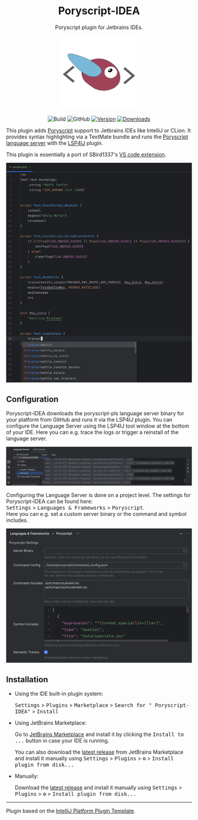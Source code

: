 <!--suppress HtmlDeprecatedAttribute -->
<h1 align="center" style="font-weight: normal;"><b>Poryscript-IDEA</b></h1>
<p align="center">Poryscript plugin for Jetbrains IDEs.</p>
<p align="center"><img src="src/main/resources/icon.png" alt="logo" style="width:200px;"></p>

<div align="center">

![Build](https://github.com/okafke/poryscript-idea/workflows/Build/badge.svg)
![GitHub](https://img.shields.io/github/license/okafke/poryscript-idea)
[![Version](https://img.shields.io/jetbrains/plugin/v/MARKETPLACE_ID.svg)](https://plugins.jetbrains.com/plugin/MARKETPLACE_ID)
[![Downloads](https://img.shields.io/jetbrains/plugin/d/MARKETPLACE_ID.svg)](https://plugins.jetbrains.com/plugin/MARKETPLACE_ID)

</div>

<!-- Plugin description -->
This plugin adds [Poryscript](https://github.com/huderlem/poryscript) support to Jetbrains IDEs
like IntelliJ or CLion.
It provides syntax highlighting via a TextMate bundle and runs the
[Poryscript language server](https://github.com/huderlem/poryscript-pls)
with the [LSP4IJ](https://github.com/redhat-developer/lsp4ij) plugin.
<!-- Plugin description end -->
This plugin is essentially a port of SBird1337's
[VS code extension](https://github.com/SBird1337/poryscript-language).

<p align="center"><img src="docs/code.png" alt="code"></p>

## Configuration

Poryscript-IDEA downloads the poryscript-pls language server binary for your platform
from GitHub and runs it via the LSP4IJ plugin.
You can configure the Language Server using the LSP4IJ tool window at the bottom of your IDE.
Here you can e.g. trace the logs or trigger a reinstall of the language server.

<p align="center"><img src="docs/lsp4ij.png" alt="lsp4ij"></p>

Configuring the Language Server is done on a project level.
The settings for Poryscript-IDEA can be found here:  
<kbd>Settings</kbd> > <kbd>Languages & Frameworks</kbd> > <kbd>Poryscript</kbd>.  
Here you can e.g. set a custom server binary or the command and symbol includes.

<p align="center"><img src="docs/settings.png" alt="settings"></p>

## Installation

- Using the IDE built-in plugin system:

  <kbd>Settings</kbd> > <kbd>Plugins</kbd> > <kbd>Marketplace</kbd> > <kbd>Search for "
  Poryscript-IDEA"</kbd> >
  <kbd>Install</kbd>

- Using JetBrains Marketplace:

  Go to [JetBrains Marketplace](https://plugins.jetbrains.com/plugin/MARKETPLACE_ID) and install it by clicking
  the <kbd>Install to ...</kbd> button in case your IDE is running.

  You can also download the [latest release](https://plugins.jetbrains.com/plugin/MARKETPLACE_ID/versions) from
  JetBrains Marketplace and install it manually using
  <kbd>Settings</kbd> > <kbd>Plugins</kbd> > <kbd>⚙️</kbd> > <kbd>Install plugin from disk...</kbd>

- Manually:

  Download the [latest release](https://github.com/okafke/poryscript-idea/releases/latest) and install it manually using
  <kbd>Settings</kbd> > <kbd>Plugins</kbd> > <kbd>⚙️</kbd> > <kbd>Install plugin from disk...</kbd>

---
Plugin based on the [IntelliJ Platform Plugin Template][template].

[template]: https://github.com/JetBrains/intellij-platform-plugin-template

[docs:plugin-description]: https://plugins.jetbrains.com/docs/intellij/plugin-user-experience.html#plugin-description-and-presentation
